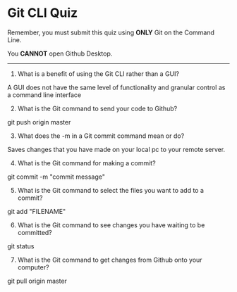 # Git CLI Quiz

Remember, you must submit this quiz using **ONLY** Git on the Command Line.

You **CANNOT** open Github Desktop.

---

1. What is a benefit of using the Git CLI rather than a GUI?

A GUI does not have the same level of functionality and granular control as a command line interface

2. What is the Git command to send your code to Github?

git push origin master

3. What does the -m in a Git commit command mean or do?

Saves changes that you have made on your local pc to your remote server.

4. What is the Git command for making a commit?

git commit -m "commit message"

5. What is the Git command to select the files you want to add to a commit?

git add "FILENAME"

6. What is the Git command to see changes you have waiting to be committed?

git status

7. What is the Git command to get changes from Github onto your computer?

git pull origin master
